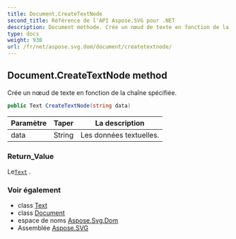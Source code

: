 ```yaml
---
title: Document.CreateTextNode
second_title: Référence de l'API Aspose.SVG pour .NET
description: Document méthode. Crée un nœud de texte en fonction de la chaîne spécifiée.
type: docs
weight: 930
url: /fr/net/aspose.svg.dom/document/createtextnode/
---
```

## Document.CreateTextNode method

Crée un nœud de texte en fonction de la chaîne spécifiée.

```csharp
public Text CreateTextNode(string data)
```

| Paramètre | Taper | La description |
| --- | --- | --- |
| data | String | Les données textuelles. |

### Return_Value

Le[`Text`](../../text/) .

### Voir également

* class [Text](../../text/)
* class [Document](../)
* espace de noms [Aspose.Svg.Dom](../../document/)
* Assemblée [Aspose.SVG](../../../)


